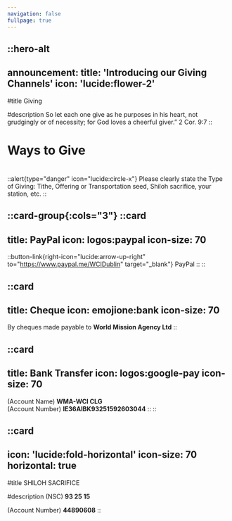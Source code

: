 ```yaml
---
navigation: false
fullpage: true
---
```



::hero-alt
---
announcement:
  title: 'Introducing our Giving Channels'
  icon: 'lucide:flower-2'
---

#title
Giving

#description
So let each one give as he purposes in his heart, not grudgingly or of necessity; for God loves a cheerful giver.” 2 Cor. 9:7
::




<!-- source: https://github.com/mfg888/Responsive-Tailwind-CSS-Grid/blob/main/index.html -->

<div class="text-center p-10">
    <h1 class="font-bold text-4xl mb-4">Ways to Give</h1>
    <h1 class="text-3xl"></h1>
</div>

::alert{type="danger" icon="lucide:circle-x"}
  Please clearly state the Type of Giving: Tithe, Offering or Transportation seed, Shiloh sacrifice, your station, etc. 
::


::card-group{:cols="3"}
  ::card
  ---
  title: PayPal
  icon: logos:paypal
  icon-size: 70 
  ---
  ::button-link{right-icon="lucide:arrow-up-right" to="https://www.paypal.me/WCIDublin" target="_blank"}
  PayPal
  ::
  ::

  ::card
  ---
  title: Cheque
  icon: emojione:bank
  icon-size: 70
  ---
  By cheques made payable to **World Mission Agency Ltd**
  ::

  ::card
  ---
  title: Bank Transfer
  icon: logos:google-pay
  icon-size: 70
  ---
  (Account Name) **WMA-WCI CLG** <br>
  (Account Number) **IE36AIBK93251592603044**
  ::
::


::card
---
icon: 'lucide:fold-horizontal'
icon-size: 70
horizontal: true
---

#title
SHILOH SACRIFICE

#description
(NSC) **93 25 15** <br>

(Account Number) **44890608**
::